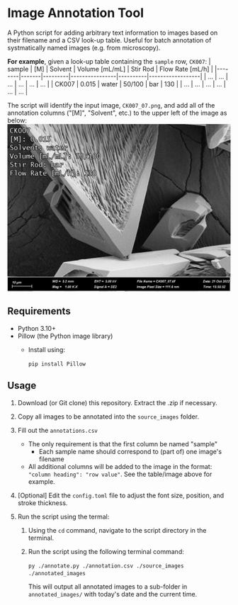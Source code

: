 # Image Annotation Tool
A Python script for adding arbitrary text information to images based on their
filename and a CSV look-up table. Useful for batch annotation of systmatically
named images (e.g. from microscopy).

**For example**, given a look-up table containing the `sample` row, `CK007`:
| sample | [M]   | Solvent | Volume [mL/mL] | Stir Rod | Flow Rate [mL/h] |
|--------|-------|---------|----------------|----------|------------------|
| ...    | ...   | ...     | ...            | ...      | ...              |
| CK007  | 0.015 | water   | 50/100         | bar      | 130              |
| ...    | ...   | ...     | ...            | ...      | ...              |

The script will identify the input image, `CK007_07.png`, and add all of the
annotation columns ("[M]", "Solvent", etc.) to the upper left of the image as
below:
![Annotated_SEM_Image](./img/CK007_07.png "Annotated SEM Image")

## Requirements
- Python 3.10+
- Pillow (the Python image library)
    - Install using:

      ```pip install Pillow```

## Usage

1. Download (or Git clone) this repository. Extract the .zip if necessary.

1. Copy all images to be annotated into the `source_images` folder.

1. Fill out the `annotations.csv`
    -   The only requirement is that the first column be named "sample"
        - Each sample name should correspond to (part of) one image's filename
    -   All additional columns will be added to the image in the format:
        `"column heading": "row value"`. See the table/image above for example.
1. [Optional] Edit the `config.toml` file to adjust the font size, position, and
    stroke thickness.

1. Run the script using the termal:
    1. Using the `cd` command, navigate to the script directory in the terminal.
    1. Run the script using the following terminal command:

       ```py ./annotate.py ./annotation.csv ./source_images ./annotated_images```
       
       This will output all annotated images to a sub-folder in
       `annotated_images/` with today's date and the current time.